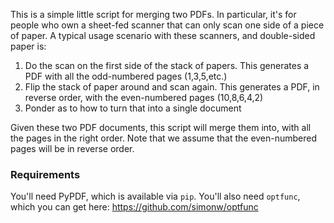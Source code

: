 This is a simple little script for merging two PDFs. In particular, it's for people who own a sheet-fed scanner that can only scan one side of a piece of paper. A typical usage scenario with these scanners, and double-sided paper is:

 1. Do the scan on the first side of the stack of papers. This generates a PDF with all the odd-numbered pages (1,3,5,etc.)
 2. Flip the stack of paper around and scan again. This generates a PDF, in reverse order, with the even-numbered pages (10,8,6,4,2)
 3. Ponder as to how to turn that into a single document

Given these two PDF documents, this script will merge them into, with all the pages in the right order. Note that we assume that the even-numbered pages will be
in reverse order.

### Requirements

You'll need PyPDF, which is available via `pip`. You'll also need `optfunc`, which you can get here: https://github.com/simonw/optfunc 

